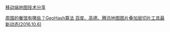 [移动端地图技术分享 ](http://mp.weixin.qq.com/s?__biz=MzA4ODIxMzg5MQ==&mid=406083216&idx=1&sn=cc9066bca24bd748cb03b5ad6b14547d&scene=23&srcid=03226lqosNOexcqmvQ4vMOcD#rd)

[周围的餐馆有哪些？GeoHash算法 ](http://mp.weixin.qq.com/s?__biz=MzA4ODIxMzg5MQ==&mid=2653995787&idx=1&sn=caf29e696f0926fd3549f28b7949f951&scene=23&srcid=0516sku5Y6tLMpTORg1bagbu#rd)
[百度、高德、腾讯地图图片叠加层切片工具最新动态(2016.10.6) ](http://blog.csdn.net/bq_cui/article/details/47372005)